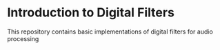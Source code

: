 # Introduction to Digital Filters
This repository contains basic implementations of digital filters for audio processing
